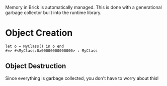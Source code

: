 Memory in Brick is automatically managed. This is done with a generational garbage collector built into the runtime library.

# Object Creation
```brick
let o = MyClass() in o end
#=> #<MyClass:0x00000000000000> : MyClass
```

## Object Destruction
Since everything is garbage collected, you don't have to worry about this!
